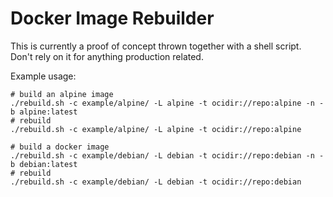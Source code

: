 # Docker Image Rebuilder

This is currently a proof of concept thrown together with a shell script.
Don't rely on it for anything production related.

Example usage:

```shell
# build an alpine image
./rebuild.sh -c example/alpine/ -L alpine -t ocidir://repo:alpine -n -b alpine:latest
# rebuild
./rebuild.sh -c example/alpine/ -L alpine -t ocidir://repo:alpine

# build a docker image
./rebuild.sh -c example/debian/ -L debian -t ocidir://repo:debian -n -b debian:latest
# rebuild
./rebuild.sh -c example/debian/ -L debian -t ocidir://repo:debian
```

